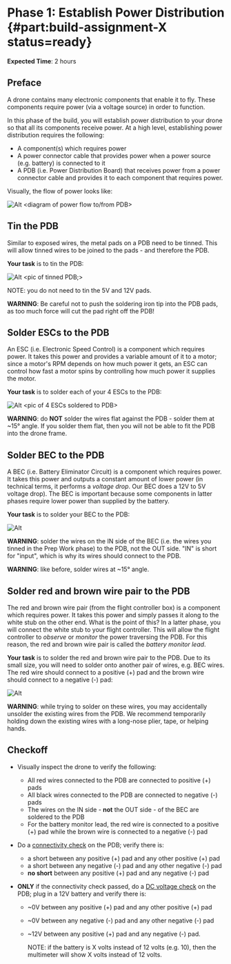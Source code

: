 # Phase 1: Establish Power Distribution {#part:build-assignment-X status=ready}
**Expected Time**: 2 hours

## Preface

A drone contains many electronic components that enable it to fly. These components require power (via a voltage source) in order to function. 

In this phase of the build, you will establish power distribution to your drone so that all its components receive power. At a high level, establishing power distribution requires the following:
- A component(s) which requires power
- A power connector cable that provides power when a power source (e.g. battery) is connected to it
- A PDB (i.e. Power Distribution Board) that receives power from a power connector cable and provides it to each component that requires power.

Visually, the flow of power looks like:

![Alt](/X.png "Title") <diagram of power flow to/from PDB>

## Tin the PDB

Similar to exposed wires, the metal pads on a PDB need to be tinned. This will allow tinned wires to be joined to the pads - and therefore the PDB.

**Your task** is to tin the PDB:

![Alt](/X.png "Title") <pic of tinned PDB;>

NOTE: you do not need to tin the 5V and 12V pads.

**WARNING**: Be careful not to push the soldering iron tip into the PDB pads, as too much force will cut the pad right off the PDB!

## Solder ESCs to the PDB

An ESC (i.e. Electronic Speed Control) is a component which requires power. It takes this power and provides a variable amount of it to a motor; since a motor's RPM depends on how much power it gets, an ESC can control how fast a motor spins by controlling how much power it supplies the motor.

**Your task** is to solder each of your 4 ESCs to the PDB:

![Alt](/X.png "Title") <pic of 4 ESCs soldered to PDB>

**WARNING**: do **NOT** solder the wires flat against the PDB - solder them at ~15&deg; angle. If you solder them flat, then you will not be able to fit the PDB into the drone frame.

## Solder BEC to the PDB

A BEC (i.e. Battery Eliminator Circuit) is a component which requires power. It takes this power and outputs a constant amount of lower power (in technical terms, it performs a *voltage drop*. Our BEC does a 12V to 5V voltage drop). The BEC is important because some components in latter phases require lower power than supplied by the battery.

**Your task** is to solder your BEC to the PDB:

![Alt](/X.png "Title") <pic of BEC soldered to PDB>

**WARNING**: solder the wires on the IN side of the BEC (i.e. the wires you tinned in the Prep Work phase) to the PDB, not the OUT side. "IN" is short for "input", which is why its wires should connect to the PDB.

**WARNING**: like before, solder wires at ~15&deg; angle.

## Solder red and brown wire pair to the PDB

The red and brown wire pair (from the flight controller box) is a component which requires power. It takes this power and simply passes it along to the white stub on the other end. What is the point of this? In a latter phase, you will connect the white stub to your flight controller. This will allow the flight controller to *observe* or *monitor* the power traversing the PDB. For this reason, the red and brown wire pair is called the *battery monitor lead*.

**Your task** is to solder the red and brown wire pair to the PDB. Due to its small size, you will need to solder onto another pair of wires, e.g. BEC wires. The red wire should connect to a positive (+) pad and the brown wire should connect to a negative (-) pad:

![Alt](/X.png "Title") <pic of red and brown wire pair soldered to PDB>

**WARNING**: while trying to solder on these wires, you may accidentally unsolder the existing wires from the PDB. We recommend temporarily holding down the existing wires with a long-nose plier, tape, or helping hands.

## Checkoff

- Visually inspect the drone to verify the following:
  - All red wires connected to the PDB are connected to positive (+) pads
  - All black wires connected to the PDB are connected to negative (-) pads
  - The wires on the IN side - **not** the OUT side - of the BEC are soldered to the PDB
  - For the battery monitor lead, the red wire is connected to a positive (+) pad while the brown wire is connected to a negative (-) pad

- Do a [connectivity check]() on the PDB; verify there is:
  - a short between any positive (+) pad and any other positive (+) pad
  - a short between any negative (-) pad and any other negative (-) pad
  - **no short** between any positive (+) pad and any negative (-) pad

- **ONLY** if the connectivity check passed, do a [DC voltage check]() on the PDB; plug in a 12V battery and verify there is:
  - ~0V between any positive (+) pad and any other positive (+) pad
  - ~0V between any negative (-) pad and any other negative (-) pad
  - ~12V between any positive (+) pad and any negative (-) pad. 
  
    NOTE: if the battery is X volts instead of 12 volts (e.g. 10), then the multimeter will show X volts instead of 12 volts.
